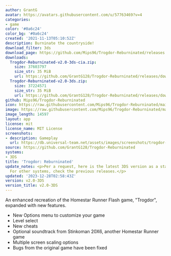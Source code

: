 ```yaml
---
author: GrantG
avatar: https://avatars.githubusercontent.com/u/57763469?v=4
categories:
- game
color: '#0a6c24'
color_bg: '#0a6c24'
created: '2021-11-13T05:10:52Z'
description: Burninate the countryside!
download_filter: 3ds
download_page: https://github.com/Mips96/Trogdor-Reburninated/releases
downloads:
  Trogdor-Reburninated-v2.0-3ds-cia.zip:
    size: 37603797
    size_str: 35 MiB
    url: https://github.com/GrantG128/Trogdor-Reburninated/releases/download/v2.0-3DS/Trogdor-Reburninated-v2.0-3ds-cia.zip
  Trogdor-Reburninated-v2.0-3ds.zip:
    size: 37224571
    size_str: 35 MiB
    url: https://github.com/GrantG128/Trogdor-Reburninated/releases/download/v2.0-3DS/Trogdor-Reburninated-v2.0-3ds.zip
github: Mips96/Trogdor-Reburninated
icon: https://raw.githubusercontent.com/Mips96/Trogdor-Reburninated/main/Trogdor-Reburninated/release-resources/logo_icon_android_48.png
image: https://raw.githubusercontent.com/Mips96/Trogdor-Reburninated/main/Trogdor-Reburninated/release-resources/background_psp.png
image_length: 14597
layout: app
license: mit
license_name: MIT License
screenshots:
- description: Gameplay
  url: https://db.universal-team.net/assets/images/screenshots/trogdor-reburninated/gameplay.png
source: https://github.com/GrantG128/Trogdor-Reburninated
systems:
- 3DS
title: 'Trogdor: Reburninated'
update_notes: <p>Per a request, here is the latest 3DS version as a standalone release.
  For other systems, check the previous releases.</p>
updated: '2023-12-28T02:58:43Z'
version: v2.0-3DS
version_title: v2.0-3DS
---
```

An enhanced recreation of the Homestar Runner Flash game, "Trogdor", expanded with new features.
- New Options menu to customize your game
- Level select
- New cheats
- Optional soundtrack from Stinkoman 20X6, another Homestar Runner game
- Multiple screen scaling options
- Bugs from the original game have been fixed